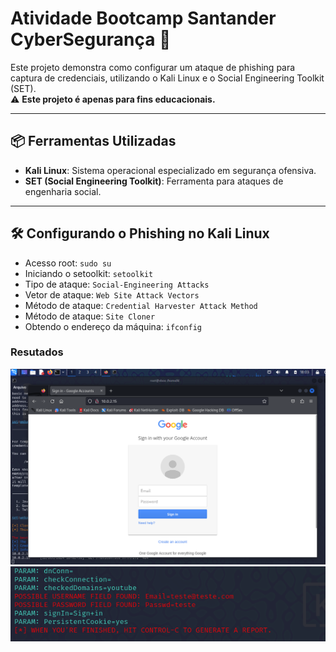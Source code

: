 # Atividade Bootcamp Santander CyberSegurança 🎯

Este projeto demonstra como configurar um ataque de phishing para captura de credenciais, utilizando o Kali Linux e o Social Engineering Toolkit (SET).  
⚠️ **Este projeto é apenas para fins educacionais.**

---

## 📦 Ferramentas Utilizadas

- **Kali Linux**: Sistema operacional especializado em segurança ofensiva.
- **SET (Social Engineering Toolkit)**: Ferramenta para ataques de engenharia social.

---

## 🛠️ Configurando o Phishing no Kali Linux

- Acesso root: ``` sudo su ```
- Iniciando o setoolkit: ``` setoolkit ```
- Tipo de ataque: ``` Social-Engineering Attacks ```
- Vetor de ataque: ``` Web Site Attack Vectors ```
- Método de ataque: ```Credential Harvester Attack Method ```
- Método de ataque: ``` Site Cloner ```
- Obtendo o endereço da máquina: ``` ifconfig ```

### Resutados

![Alt text](./Print01.png "Optional title")
![Alt text](./print02.png "Optional title")
